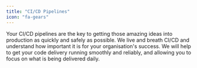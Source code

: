 ```yaml
---
title: "CI/CD Pipelines"
icon: "fa-gears"
---
```


Your CI/CD pipelines are the key to getting those amazing ideas into production as quickly and safely as possible. We live and breath CI/CD and understand how important it is for your organisation's success. We will help to get your code delivery running smoothly and reliably, and allowing you to focus on what is being delivered daily.
